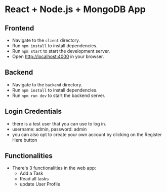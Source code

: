 # React + Node.js + MongoDB App

## Frontend

- Navigate to the `client` directory.
- Run `npm install` to install dependencies.
- Run `npm start` to start the development server.
- Open [http://localhost:4000](http://localhost:3000) in your browser.

## Backend

- Navigate to the `backend` directory.
- Run `npm install` to install dependencies.
- Run `npm run dev` to start the backend server.

## Login Credentials
- there is a test user that you can use to log in.
- username: admin, password: admin
- you can also opt to create your own account by clicking on the Register Here button

## Functionalities
- There's 3 functionalities in the web app:
  - Add a Task
  - Read all tasks
  - update User Profile

